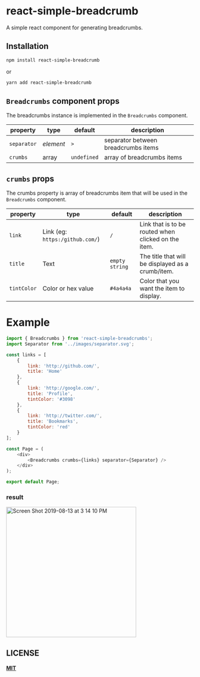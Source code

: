 # react-simple-breadcrumb

A simple react component for generating breadcrumbs.

## Installation

```sh
npm install react-simple-breadcrumb
```

or

```sh
yarn add react-simple-breadcrumb
```

## `Breadcrumbs` component props

The breadcrumbs instance is implemented in the `Breadcrumbs` component.

| property    | type      | default     | description                         |
| ----------- | --------- | ----------- | ----------------------------------- |
| `separator` | _element_ | `>`         | separator between breadcrumbs items |
| `crumbs`    | array     | `undefined` | array of breadcrumbs items          |

## `crumbs` props

The crumbs property is array of breadcrumbs item that will be used in the `Breadcrumbs` component.

| property    | type                            | default        | description                                         |
| ----------- | ------------------------------- | -------------- | --------------------------------------------------- |
| `link`      | Link (eg: `https:/github.com/`) | `/`            | Link that is to be routed when clicked on the item. |
| `title`     | Text                            | `empty string` | The title that will be displayed as a crumb/item.   |
| `tintColor` | Color or hex value              | `#4a4a4a`      | Color that you want the item to display.            |

# Example

```javascript
import { Breadcrumbs } from 'react-simple-breadcrumbs';
import Separator from '../images/separator.svg';

const links = [
	{
		link: 'http://github.com/',
		title: 'Home'
	},
	{
		link: 'http://google.com/',
		title: 'Profile',
		tintColor: '#3098'
	},
	{
		link: 'http://twitter.com/',
		title: 'Bookmarks',
		tintColor: 'red'
	}
];

const Page = (
	<div>
		<Breadcrumbs crumbs={links} separator={Separator} />
	</div>
);

export default Page;
```

### result

<img width="349" alt="Screen Shot 2019-08-13 at 3 14 10 PM" src="https://user-images.githubusercontent.com/12218329/62930967-31a79880-bddd-11e9-811d-875a4ed08853.png">

## LICENSE

#### [MIT](./LICENSE.md)
